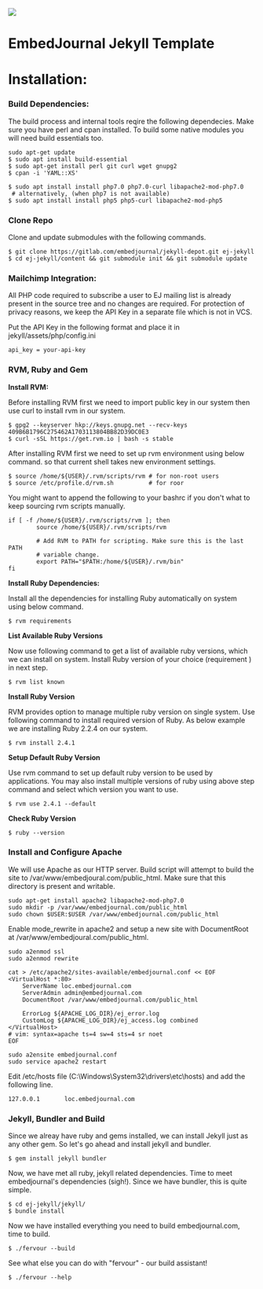 <img align="center" src="https://user-images.githubusercontent.com/22770735/92944646-e2b1b400-f471-11ea-852d-d1c0a4b4b475.png" />

EmbedJournal Jekyll Template
============================

# Installation:

### Build Dependencies:

The build process and internal tools reqire the following dependecies. Make sure
you have perl and cpan installed. To build some native modules you will need
build essentials too.

``` shell
sudo apt-get update
$ sudo apt install build-essential
$ sudo apt-get install perl git curl wget gnupg2
$ cpan -i 'YAML::XS'

$ sudo apt install install php7.0 php7.0-curl libapache2-mod-php7.0
 # alternatively, (when php7 is not available)
$ sudo apt install install php5 php5-curl libapache2-mod-php5
```

### Clone Repo

Clone and update submodules with the following commands.

``` shell
$ git clone https://gitlab.com/embedjournal/jekyll-depot.git ej-jekyll
$ cd ej-jekyll/content && git submodule init && git submodule update
```

### Mailchimp Integration:

All PHP code required to subscribe a user to EJ mailing list is already present in
the source tree and no changes are required. For protection of privacy reasons, we
keep the API Key in a separate file which is not in VCS.

Put the API Key in the following format and place it in jekyll/assets/php/config.ini

``` text
api_key = your-api-key
```

### RVM, Ruby and Gem

**Install RVM:**

Before installing RVM first we need to import public key in our system then use
curl to install rvm in our system.

``` shell
$ gpg2 --keyserver hkp://keys.gnupg.net --recv-keys 409B6B1796C275462A1703113804BB82D39DC0E3
$ curl -sSL https://get.rvm.io | bash -s stable
```

After installing RVM first we need to set up rvm environment using below
command. so that current shell takes new environment settings.

``` shell
$ source /home/${USER}/.rvm/scripts/rvm # for non-root users
$ source /etc/profile.d/rvm.sh          # for roor
```

You might want to append the following to your bashrc if you don't what to keep
sourcing rvm scripts manually.

``` shell
if [ -f /home/${USER}/.rvm/scripts/rvm ]; then
        source /home/${USER}/.rvm/scripts/rvm

        # Add RVM to PATH for scripting. Make sure this is the last PATH
        # variable change.
        export PATH="$PATH:/home/${USER}/.rvm/bin"
fi
```

**Install Ruby Dependencies:**

Install all the dependencies for installing Ruby automatically on system using
below command.

``` shell
$ rvm requirements
```

**List Available Ruby Versions**

Now use following command to get a list of available ruby versions, which we
can install on system. Install Ruby version of your choice (requirement ) in
next step.

``` shell
$ rvm list known
```

**Install Ruby Version**

RVM provides option to manage multiple ruby version on single system. Use
following command to install required version of Ruby. As below example we are
installing Ruby 2.2.4 on our system.

``` shell
$ rvm install 2.4.1
```

**Setup Default Ruby Version**

Use rvm command to set up default ruby version to be used by applications. You
may also install multiple versions of ruby using above step command and select
which version you want to use.

``` shell
$ rvm use 2.4.1 --default
```

**Check Ruby Version**

``` shell
$ ruby --version
```
### Install and Configure Apache

We will use Apache as our HTTP server. Build script will attempt to build the
site to /var/www/embedjoural.com/public_html. Make sure that this directory is
present and writable.

``` shell
sudo apt-get install apache2 libapache2-mod-php7.0
sudo mkdir -p /var/www/embedjournal.com/public_html
sudo chown $USER:$USER /var/www/embedjournal.com/public_html
```
Enable mode_rewrite in apache2 and setup a new site with DocumentRoot at
/var/www/embedjoural.com/public_html.

``` shell
sudo a2enmod ssl
sudo a2enmod rewrite

cat > /etc/apache2/sites-available/embedjournal.conf << EOF
<VirtualHost *:80>
	ServerName loc.embedjournal.com
	ServerAdmin admin@embedjournal.com
	DocumentRoot /var/www/embedjournal.com/public_html

	ErrorLog ${APACHE_LOG_DIR}/ej_error.log
	CustomLog ${APACHE_LOG_DIR}/ej_access.log combined
</VirtualHost>
# vim: syntax=apache ts=4 sw=4 sts=4 sr noet
EOF

sudo a2ensite embedjournal.conf
sudo service apache2 restart
```

Edit /etc/hosts file (C:\Windows\System32\drivers\etc\hosts) and add the following
line.

``` text
127.0.0.1       loc.embedjournal.com
```

### Jekyll, Bundler and Build

Since we alreay have ruby and gems installed, we can install Jekyll just as any other
gem. So let's go ahead and install jekyll and bundler.

``` shell
$ gem install jekyll bundler
```

Now, we have met all ruby, jekyll related dependencies. Time to meet embedjournal's
dependencies (sigh!). Since we have bundler, this is quite simple.

``` shell
$ cd ej-jekyll/jekyll/
$ bundle install
```

Now we have installed everything you need to build embedjournal.com, time to build.

``` shell
$ ./fervour --build
```
See what else you can do with "fervour" - our build assistant!

``` shell
$ ./fervour --help
```

